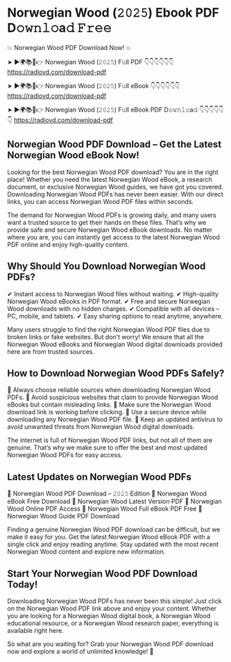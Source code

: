 # Norwegian Wood (𝟸𝟶𝟸𝟻) Ebook PDF D𝚘𝚠𝚗𝚕𝚘a𝚍 𝙵𝚛𝚎𝚎

💥 Norwegian Wood PDF Download Now! 💥

➤ ►🌍📚📱👉 Norwegian Wood (𝟸𝟶𝟸𝟻) F𝚞ll PDF 👇👇👇👇👇👇
https://radiovd.com/download-pdf

➤ ►🌍📚📱👉 Norwegian Wood (𝟸𝟶𝟸𝟻) F𝚞ll eBook 👇👇👇👇👇👇
https://radiovd.com/download-pdf

➤ ►🌍📚📱👉 Norwegian Wood (𝟸𝟶𝟸𝟻) F𝚞ll eBook PDF D𝚘𝚠𝚗𝚕𝚘a𝚍 👇👇👇👇👇👇
https://radiovd.com/download-pdf

## Norwegian Wood PDF Download – Get the Latest Norwegian Wood eBook Now!

Looking for the best Norwegian Wood PDF download? You are in the right place! Whether you need the latest Norwegian Wood eBook, a research document, or exclusive Norwegian Wood guides, we have got you covered. Downloading Norwegian Wood PDFs has never been easier. With our direct links, you can access Norwegian Wood PDF files within seconds.

The demand for Norwegian Wood PDFs is growing daily, and many users want a trusted source to get their hands on these files. That’s why we provide safe and secure Norwegian Wood eBook downloads. No matter where you are, you can instantly get access to the latest Norwegian Wood PDF online and enjoy high-quality content.

## Why Should You Download Norwegian Wood PDFs?

✔ Instant access to Norwegian Wood files without waiting.
✔ High-quality Norwegian Wood eBooks in PDF format.
✔ Free and secure Norwegian Wood downloads with no hidden charges.
✔ Compatible with all devices – PC, mobile, and tablets.
✔ Easy sharing options to read anytime, anywhere.

Many users struggle to find the right Norwegian Wood PDF files due to broken links or fake websites. But don’t worry! We ensure that all the Norwegian Wood eBooks and Norwegian Wood digital downloads provided here are from trusted sources.

## How to Download Norwegian Wood PDFs Safely?

📌 Always choose reliable sources when downloading Norwegian Wood PDFs.
📌 Avoid suspicious websites that claim to provide Norwegian Wood eBooks but contain misleading links.
📌 Make sure the Norwegian Wood download link is working before clicking.
📌 Use a secure device while downloading any Norwegian Wood PDF file.
📌 Keep an updated antivirus to avoid unwanted threats from Norwegian Wood digital downloads.

The internet is full of Norwegian Wood PDF links, but not all of them are genuine. That’s why we make sure to offer the best and most updated Norwegian Wood PDFs for easy access.

## Latest Updates on Norwegian Wood PDFs

🔹 Norwegian Wood PDF Download – 𝟸𝟶𝟸𝟻 Edition
🔹 Norwegian Wood eBook Free Download
🔹 Norwegian Wood Latest Version PDF
🔹 Norwegian Wood Online PDF Access
🔹 Norwegian Wood Full eBook PDF Free
🔹 Norwegian Wood Guide PDF Download

Finding a genuine Norwegian Wood PDF download can be difficult, but we make it easy for you. Get the latest Norwegian Wood eBook PDF with a single click and enjoy reading anytime. Stay updated with the most recent Norwegian Wood content and explore new information.

## Start Your Norwegian Wood PDF Download Today!

Downloading Norwegian Wood PDFs has never been this simple! Just click on the Norwegian Wood PDF link above and enjoy your content. Whether you are looking for a Norwegian Wood digital book, a Norwegian Wood educational resource, or a Norwegian Wood research paper, everything is available right here.

So what are you waiting for? Grab your Norwegian Wood PDF download now and explore a world of unlimited knowledge! 🚀